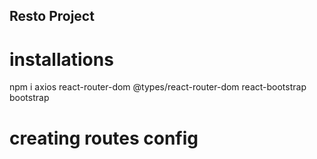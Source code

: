 ## Resto Project

# installations
npm i axios react-router-dom @types/react-router-dom  react-bootstrap bootstrap


# creating routes config
